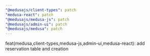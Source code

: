 ```yaml
---
"@medusajs/client-types": patch
"medusa-react": patch
"@medusajs/medusa-js": patch
"@medusajs/admin-ui": patch
"@medusajs/medusa": patch
---
```


feat(medusa,client-types,medusa-js,admin-ui,medusa-react): add reservation table and creation
